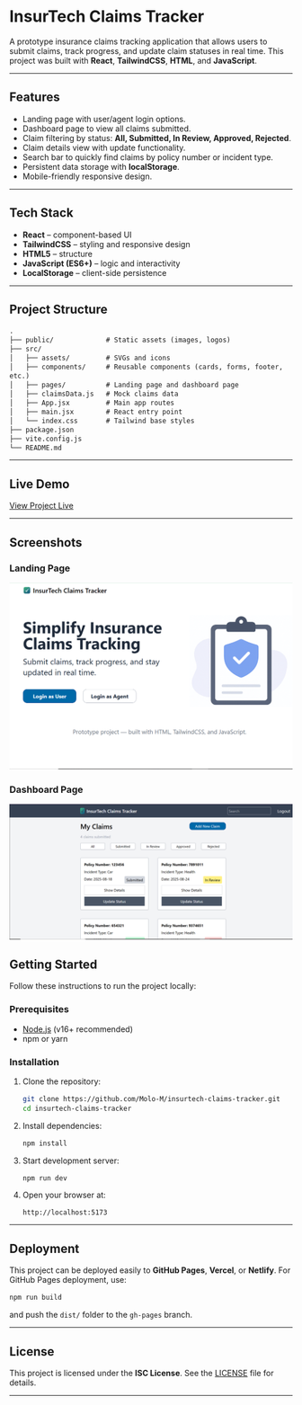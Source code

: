# InsurTech Claims Tracker

A prototype insurance claims tracking application that allows users to submit claims, track progress, and update claim statuses in real time.
This project was built with **React**, **TailwindCSS**, **HTML**, and **JavaScript**.

---

## Features

* Landing page with user/agent login options.
* Dashboard page to view all claims submitted.
* Claim filtering by status: **All, Submitted, In Review, Approved, Rejected**.
* Claim details view with update functionality.
* Search bar to quickly find claims by policy number or incident type.
* Persistent data storage with **localStorage**.
* Mobile-friendly responsive design.

---

## Tech Stack

* **React** – component-based UI
* **TailwindCSS** – styling and responsive design
* **HTML5** – structure
* **JavaScript (ES6+)** – logic and interactivity
* **LocalStorage** – client-side persistence

---

## Project Structure

```
.
├── public/             # Static assets (images, logos)
├── src/
│   ├── assets/         # SVGs and icons
│   ├── components/     # Reusable components (cards, forms, footer, etc.)
│   ├── pages/          # Landing page and dashboard page
│   ├── claimsData.js   # Mock claims data
│   ├── App.jsx         # Main app routes
│   ├── main.jsx        # React entry point
│   └── index.css       # Tailwind base styles
├── package.json
├── vite.config.js
└── README.md
```

---

## Live Demo

[View Project Live](https://molo-m.github.io/insurtech-claims-tracker/)

---

## Screenshots

### Landing Page

![landing page screenshot](<landing page.png>)

### Dashboard Page

![dashboard screenshot](<Screenshot 2025-09-10 195937.png>)

## Getting Started

Follow these instructions to run the project locally:

### Prerequisites

* [Node.js](https://nodejs.org/) (v16+ recommended)
* npm or yarn

### Installation

1. Clone the repository:

   ```bash
   git clone https://github.com/Molo-M/insurtech-claims-tracker.git
   cd insurtech-claims-tracker
   ```

2. Install dependencies:

   ```bash
   npm install
   ```

3. Start development server:

   ```bash
   npm run dev
   ```

4. Open your browser at:

   ```
   http://localhost:5173
   ```

---

## Deployment

This project can be deployed easily to **GitHub Pages**, **Vercel**, or **Netlify**.
For GitHub Pages deployment, use:

```bash
npm run build
```

and push the `dist/` folder to the `gh-pages` branch.

---

## License

This project is licensed under the **ISC License**. See the [LICENSE](LICENSE) file for details.

---
